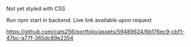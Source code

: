 Not yet styled with CSS

Run npm start in backend. Live link available upon request

https://github.com/cats256/portfolio/assets/59489624/6b176ec9-cbf1-47bc-a77f-365dc89e2354
